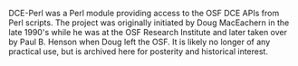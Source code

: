 DCE-Perl was a Perl module providing access to the OSF DCE APIs from Perl
scripts. The project was originally initiated by Doug MacEachern in the late
1990's while he was at the OSF Research Institute and later taken over by Paul
B. Henson when Doug left the OSF. It is likely no longer of any practical use,
but is archived here for posterity and historical interest.
